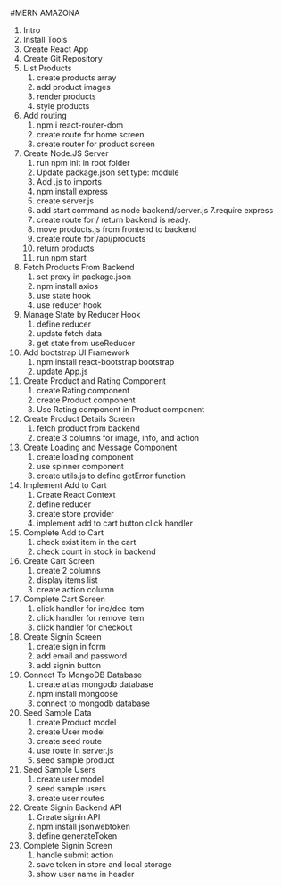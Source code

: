#MERN AMAZONA


1. Intro
2. Install Tools
3. Create React App
4. Create Git Repository
5. List Products
    1. create products array
    2. add product images
    3. render products
    4. style products
6. Add routing
    1. npm i react-router-dom
    2. create route for home screen
    3. create router for product screen
7. Create Node.JS Server
    1. run npm init in root folder
    2. Update package.json set type: module
    3. Add .js to imports
    4. npm install express
    5. create server.js
    6. add start command as node backend/server.js
    7.require express
    8. create route for / return backend is ready.
    9. move products.js from frontend to backend
    10. create route for /api/products
    11. return products
    12. run npm start
8. Fetch Products From Backend
    1. set proxy in package.json
    2. npm install axios 
    3. use state hook 
    5. use reducer hook
9. Manage State by Reducer Hook
    1. define reducer
    2. update fetch data
    3. get state from useReducer
10. Add bootstrap UI Framework
    1. npm install react-bootstrap bootstrap
    2. update App.js
11. Create Product and Rating Component
    1. create Rating component
    2. create Product component
    3. Use Rating component in Product component
12. Create Product Details Screen
    1. fetch product from backend
    2. create 3 columns for image, info, and action
13. Create Loading and Message Component
    1. create loading component
    2. use spinner component
    3. create utils.js to define getError function
14. Implement Add to Cart
    1. Create React Context
    2. define reducer
    3. create store provider
    4. implement add to cart button click handler
15. Complete Add to Cart
    1. check exist item in the cart
    2. check count in stock in backend
16. Create Cart Screen
    1. create 2 columns
    2. display items list
    3. create action column
17. Complete Cart Screen
    1. click handler for inc/dec item
    2. click handler for remove item
    3. click handler for checkout
18. Create Signin Screen
    1. create sign in form
    2. add email and password
    3. add signin button
19. Connect To MongoDB Database
    1. create atlas mongodb database
    2. npm install mongoose
    3. connect to mongodb database
20. Seed Sample Data
    1. create Product model
    2. create User model
    3. create seed route
    4. use route in server.js
    5. seed sample product
21. Seed Sample Users
    1. create user model
    2. seed sample users
    3. create user routes
22. Create Signin Backend API
    1. Create signin API
    2. npm install jsonwebtoken
    3. define generateToken
23. Complete Signin Screen
    1. handle submit action
    2. save token in store and local storage
    3. show user name in header
    

    




